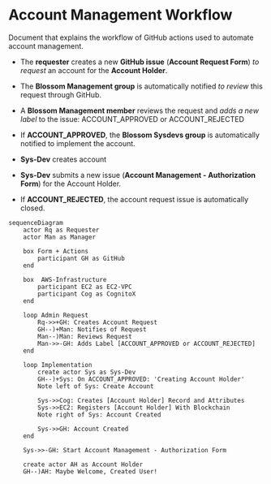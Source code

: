 # Account Management Workflow
Document that explains the workflow of GitHub actions used to automate account management.

- The **requester** creates a new **GitHub issue** (**Account Request Form**) *to request* an account for the **Account Holder**.
- The **Blossom Management group** is automatically notified *to review* this request through GitHub.
- A **Blossom Management member** reviews the request and *adds a new label* to the issue: ACCOUNT_APPROVED or ACCOUNT_REJECTED
- If **ACCOUNT_APPROVED**, the **Blossom Sysdevs group** is automatically notified to implement the account.
- **Sys-Dev** creates account
- **Sys-Dev** submits a new issue (**Account Management - Authorization Form**) for the Account Holder.

- If **ACCOUNT_REJECTED**, the account request issue is automatically closed.




```mermaid
sequenceDiagram
    actor Rq as Requester
    actor Man as Manager
        
    box Form + Actions
        participant GH as GitHub
    end
    
    box  AWS-Infrastructure
        participant EC2 as EC2-VPC
        participant Cog as CognitoX
    end

    loop Admin Request  
        Rq->>+GH: Creates Account Request
        GH--)+Man: Notifies of Request
        Man--)Man: Reviews Request
        Man->>-GH: Adds Label [ACCOUNT_APPROVED or ACCOUNT_REJECTED]
    end

    loop Implementation
        create actor Sys as Sys-Dev
        GH--)+Sys: On ACCOUNT_APPROVED: 'Creating Account Holder'
        Note left of Sys: Create Account    

        Sys->>Cog: Creates [Account Holder] Record and Attributes
        Sys->>EC2: Registers [Account Holder] With Blockchain
        Note right of Sys: Account Created 

        Sys->>GH: Account Created
    end

    Sys->>-GH: Start Account Management - Authorization Form

    create actor AH as Account Holder
    GH--)AH: Maybe Welcome, Created User!

```